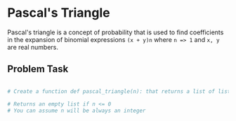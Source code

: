 # Pascal's Triangle

Pascal's triangle is a concept of probability that is used to find coefficients in the expansion of binomial expressions `(x + y)n` where `n => 1` and `x, y` are real numbers. 

## Problem Task

```py

# Create a function def pascal_triangle(n): that returns a list of lists of integers representing the Pascal’s triangle of n:

# Returns an empty list if n <= 0
# You can assume n will be always an integer

```
